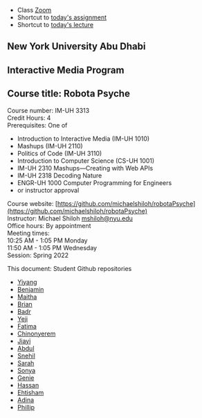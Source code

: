 
- Class [Zoom](https://nyu.zoom.us/j/92332634151)
- Shortcut to [today's assignment](weeklySchedule.md/#todays-assignment)    
- Shortcut to [today's lecture](lectureNotes.md/#todays-lecture)    

## New York University Abu Dhabi  
## Interactive Media Program
## Course title: Robota Psyche  
Course number: IM-UH 3313  
Credit Hours: 4       
Prerequisites: One of  
- Introduction to Interactive Media (IM-UH 1010)
- Mashups (IM-UH 2110)
- Politics of Code (IM-UH 3110)
- Introduction to Computer Science (CS-UH 1001)
- IM-UH 2310 Mashups—Creating with Web APIs
- IM-UH 2318 Decoding Nature
- ENGR-UH 1000 Computer Programming for Engineers
- or instructor approval  

Course website:
[https://github.com/michaelshiloh/robotaPsyche](https://github.com/michaelshiloh/robotaPsyche)    
Instructor: Michael Shiloh mshiloh@nyu.edu    
Office hours: By appointment  
Meeting times:        
10:25 AM - 1:05 PM Monday      
11:50 AM - 1:05 PM Wednesday      
Session: Spring 2022     

This document: Student Github repositories

- [Yiyang](https://github.com/XSeanU/RobotaPsyche)
- [Benjamin](https://github.com/molarmanful/RobotaPsyche)
- [Maitha](https://github.com/maithaalghfeli/RobotaPsyche)
- [Brian](https://github.com/briankim113/RobotaPsyche)
- [Badr](https://github.com/ubadr/RobotaPsyche)
- [Yeji](https://github.com/yk1932/RobotaPsyche)
- [Fatima](https://github.com/oomie/robotapsyche)
- [Chinonyerem](https://github.com/ChinoUkaegbu/RobotaPsyche)
- [Jiayi](https://github.com/jiayiliang1222/RobotaPsyche)
- [Abdul](https://github.com/asgomda/robotaPsyche)
- [Snehil](https://github.com/Snehil16/RobotaPsyche)
- [Sarah](https://github.com/sarahalyahya/robotapsyche)
- [Sonya](https://github.com/yaya1721/robota_psyche)
- [Genie](https://github.com/FairyyGenie/RobotPsyche)
- [Hassan]( https://github.com/hassanhamdani/RobotaPsyche)
- [Ehtisham](https://github.com/ehtishamoas/RobotaPsyche)
- [Adina](https://github.com/renaidn/Robota-Psyche)
- [Phillip](https://github.com/cswpy/RobotaPsyche)
